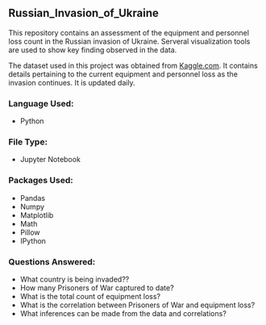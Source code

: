 ## Russian_Invasion_of_Ukraine
This repository contains an assessment of the equipment and personnel loss count in the Russian invasion of Ukraine. Serveral visualization tools are used to show key finding observed in the data.

The dataset used in this project was obtained from [Kaggle.com](https://www.kaggle.com/datasets/piterfm/2022-ukraine-russian-war?datasetId=1967621&sortBy=voteCount). It contains details pertaining to the current equipment and personnel loss as the invasion continues. It is updated daily.

### Language Used:
- Python

### File Type:
- Jupyter Notebook

### Packages Used:
- Pandas
- Numpy
- Matplotlib
- Math
- Pillow
- IPython

### Questions Answered:
- What country is being invaded??
- How many Prisoners of War captured to date?
- What is the total count of equipment loss?
- What is the correlation between Prisoners of War and equipment loss?
- What inferences can be made from the data and correlations?

